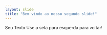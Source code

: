 ```yaml
---
layout: slide
title: "Bem vindo ao nosso segundo slide!"
---
```

Seu Texto
Use a seta para esquerda para voltar!
